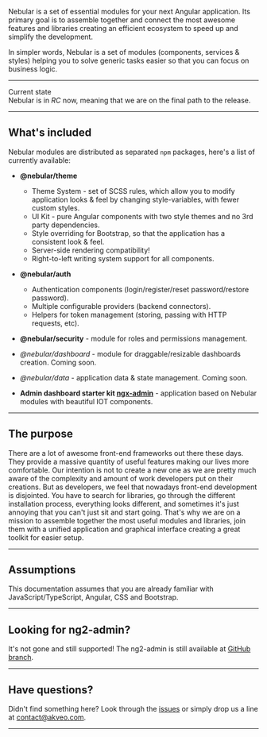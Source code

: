 Nebular is a set of essential modules for your next Angular application.
Its primary goal is to assemble together and connect the most awesome features and libraries creating an efficient ecosystem to speed up and simplify the development.

In simpler words, Nebular is a set of modules (components, services & styles) helping you to solve generic tasks easier so that you can focus on business logic.
<hr class="section-end">

<div class="note note-info">
  <div class="note-title">Current state</div>
  <div class="note-body">
    Nebular is in <i>RC</i> now, meaning that we are on the final path to the release.
  </div>
</div>
<hr class="section-end">

## What's included

Nebular modules are distributed as separated `npm` packages, here's a list of currently available:

- **@nebular/theme**
  - Theme System - set of SCSS rules, which allow you to modify application looks & feel by changing style-variables, with fewer custom styles.
  - UI Kit - pure Angular components with two style themes and no 3rd party dependencies.
  - Style overriding for Bootstrap, so that the application has a consistent look & feel.
  - Server-side rendering compatibility!
  - Right-to-left writing system support for all components.
- **@nebular/auth**
  - Authentication components (login/register/reset password/restore password).
  - Multiple configurable providers (backend connectors).
  - Helpers for token management (storing, passing with HTTP requests, etc).
- **@nebular/security** - module for roles and permissions management.


- *@nebular/dashboard* - module for draggable/resizable dashboards creation. Coming soon.
- *@nebular/data* - application data & state management. Coming soon.
- **Admin dashboard starter kit <a href="https://github.com/akveo/ngx-admin" target="_blank">ngx-admin</a>** - application based on Nebular modules with beautiful IOT components.
<hr class="section-end">

## The purpose

There are a lot of awesome front-end frameworks out there these days. 
They provide a massive quantity of useful features making our lives more comfortable. 
Our intention is not to create a new one as we are pretty much aware of the complexity and amount of work developers put on their creations. 
But as developers, we feel that nowadays front-end development is disjointed. 
You have to search for libraries, go through the different installation process, everything looks different, and sometimes it's just annoying that you can't just sit and start going. 
That's why we are on a mission to assemble together the most useful modules and libraries, join them with a unified application and graphical interface creating a great toolkit for easier setup.
<hr class="section-end">

## Assumptions

This documentation assumes that you are already familiar with JavaScript/TypeScript, Angular, CSS and Bootstrap.
<hr class="section-end">

## Looking for ng2-admin?
It's not gone and still supported! The ng2-admin is still available at <a href="https://github.com/akveo/ng2-admin/tree/ng2-admin" target="_blank">GitHub branch</a>.
<hr class="section-end">

## Have questions?
Didn't find something here? Look through the <a href="https://github.com/akveo/nebular/issues" target="_blank">issues</a> or simply drop us a line at <a href="mailto:contact@akveo.com">contact@akveo.com</a>.
<hr class="section-end">

